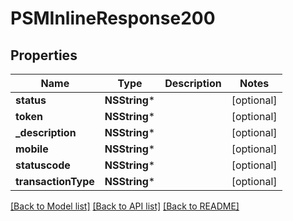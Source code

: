 # PSMInlineResponse200

## Properties
Name | Type | Description | Notes
------------ | ------------- | ------------- | -------------
**status** | **NSString*** |  | [optional] 
**token** | **NSString*** |  | [optional] 
**_description** | **NSString*** |  | [optional] 
**mobile** | **NSString*** |  | [optional] 
**statuscode** | **NSString*** |  | [optional] 
**transactionType** | **NSString*** |  | [optional] 

[[Back to Model list]](../README.md#documentation-for-models) [[Back to API list]](../README.md#documentation-for-api-endpoints) [[Back to README]](../README.md)


